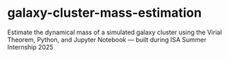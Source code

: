 # galaxy-cluster-mass-estimation
Estimate the dynamical mass of a simulated galaxy cluster using the Virial Theorem, Python, and Jupyter Notebook — built during ISA Summer Internship 2025
